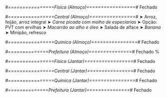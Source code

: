
*#================Física (Almoço)=================#*
Fechado

*#================Central (Almoço)================#*
➤ Arroz, feijão, arroz integral
➤ *Carne picada com molho de especiarias*
➤ Opção: PVT com ervilhas
➤ *Macarrão ao alho e óleo*
➤ Salada de alface
➤ *Banana*
➤ Minipão, refresco

*#================Química (Almoço)================#*
Fechado

*#==============Prefeitura (Almoço)===============#*
Fechado
%

*#================Física (Jantar)=================#*
Fechado

*#================Central (Jantar)================#*
Fechado

*#================Química (Jantar)================#*
Fechado

*#==============Prefeitura (Jantar)===============#*
Fechado
